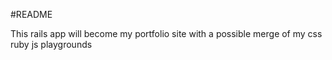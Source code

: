 #README

This rails app will become my portfolio site with a possible merge of my css ruby js playgrounds

 
